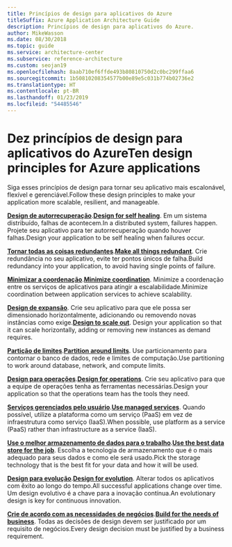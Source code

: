 ```yaml
---
title: Princípios de design para aplicativos do Azure
titleSuffix: Azure Application Architecture Guide
description: Princípios de design para aplicativos do Azure.
author: MikeWasson
ms.date: 08/30/2018
ms.topic: guide
ms.service: architecture-center
ms.subservice: reference-architecture
ms.custom: seojan19
ms.openlocfilehash: 8aab710ef6ffde493b80810750d2c0bc299ffaa6
ms.sourcegitcommit: 1b50810208354577b00e89e5c031b774b02736e2
ms.translationtype: HT
ms.contentlocale: pt-BR
ms.lasthandoff: 01/23/2019
ms.locfileid: "54485546"
---
```

# <a name="ten-design-principles-for-azure-applications"></a><span data-ttu-id="41871-103">Dez princípios de design para aplicativos do Azure</span><span class="sxs-lookup"><span data-stu-id="41871-103">Ten design principles for Azure applications</span></span>

<span data-ttu-id="41871-104">Siga esses princípios de design para tornar seu aplicativo mais escalonável, flexível e gerenciável.</span><span class="sxs-lookup"><span data-stu-id="41871-104">Follow these design principles to make your application more scalable, resilient, and manageable.</span></span>

<span data-ttu-id="41871-105">**[Design de autorrecuperação](self-healing.md)**.</span><span class="sxs-lookup"><span data-stu-id="41871-105">**[Design for self healing](self-healing.md)**.</span></span> <span data-ttu-id="41871-106">Em um sistema distribuído, falhas de acontecem.</span><span class="sxs-lookup"><span data-stu-id="41871-106">In a distributed system, failures happen.</span></span> <span data-ttu-id="41871-107">Projete seu aplicativo para ter autorrecuperação quando houver falhas.</span><span class="sxs-lookup"><span data-stu-id="41871-107">Design your application to be self healing when failures occur.</span></span>

<span data-ttu-id="41871-108">**[Tornar todas as coisas redundantes](redundancy.md)**.</span><span class="sxs-lookup"><span data-stu-id="41871-108">**[Make all things redundant](redundancy.md)**.</span></span> <span data-ttu-id="41871-109">Crie redundância no seu aplicativo, evite ter pontos únicos de falha.</span><span class="sxs-lookup"><span data-stu-id="41871-109">Build redundancy into your application, to avoid having single points of failure.</span></span>

<span data-ttu-id="41871-110">**[Minimizar a coordenação](minimize-coordination.md)**.</span><span class="sxs-lookup"><span data-stu-id="41871-110">**[Minimize coordination](minimize-coordination.md)**.</span></span> <span data-ttu-id="41871-111">Minimize a coordenação entre os serviços de aplicativos para atingir a escalabilidade.</span><span class="sxs-lookup"><span data-stu-id="41871-111">Minimize coordination between application services to achieve scalability.</span></span>

<span data-ttu-id="41871-112">**[Design de expansão](scale-out.md)**. Crie seu aplicativo para que ele possa ser dimensionado horizontalmente, adicionando ou removendo novas instâncias como exige.</span><span class="sxs-lookup"><span data-stu-id="41871-112">**[Design to scale out](scale-out.md)**. Design your application so that it can scale horizontally, adding or removing new instances as demand requires.</span></span>

<span data-ttu-id="41871-113">**[Partição de limites](partition.md)**.</span><span class="sxs-lookup"><span data-stu-id="41871-113">**[Partition around limits](partition.md)**.</span></span> <span data-ttu-id="41871-114">Use particionamento para contornar o banco de dados, rede e limites de computação.</span><span class="sxs-lookup"><span data-stu-id="41871-114">Use partitioning to work around database, network, and compute limits.</span></span>

<span data-ttu-id="41871-115">**[Design para operações](design-for-operations.md)**.</span><span class="sxs-lookup"><span data-stu-id="41871-115">**[Design for operations](design-for-operations.md)**.</span></span> <span data-ttu-id="41871-116">Crie seu aplicativo para que a equipe de operações tenha as ferramentas necessárias.</span><span class="sxs-lookup"><span data-stu-id="41871-116">Design your application so that the operations team has the tools they need.</span></span>

<span data-ttu-id="41871-117">**[Serviços gerenciados pelo usuário](managed-services.md)**.</span><span class="sxs-lookup"><span data-stu-id="41871-117">**[Use managed services](managed-services.md)**.</span></span> <span data-ttu-id="41871-118">Quando possível, utilize a plataforma como um serviço (PaaS) em vez de infraestrutura como serviço (IaaS).</span><span class="sxs-lookup"><span data-stu-id="41871-118">When possible, use platform as a service (PaaS) rather than infrastructure as a service (IaaS).</span></span>

<span data-ttu-id="41871-119">**[Use o melhor armazenamento de dados para o trabalho](use-the-best-data-store.md)**.</span><span class="sxs-lookup"><span data-stu-id="41871-119">**[Use the best data store for the job](use-the-best-data-store.md)**.</span></span> <span data-ttu-id="41871-120">Escolha a tecnologia de armazenamento que é o mais adequado para seus dados e como ele será usado.</span><span class="sxs-lookup"><span data-stu-id="41871-120">Pick the storage technology that is the best fit for your data and how it will be used.</span></span>

<span data-ttu-id="41871-121">**[Design para evolução](design-for-evolution.md)**.</span><span class="sxs-lookup"><span data-stu-id="41871-121">**[Design for evolution](design-for-evolution.md)**.</span></span> <span data-ttu-id="41871-122">Alterar todos os aplicativos com êxito ao longo do tempo.</span><span class="sxs-lookup"><span data-stu-id="41871-122">All successful applications change over time.</span></span> <span data-ttu-id="41871-123">Um design evolutivo é a chave para a inovação contínua.</span><span class="sxs-lookup"><span data-stu-id="41871-123">An evolutionary design is key for continuous innovation.</span></span>

<span data-ttu-id="41871-124">**[Crie de acordo com as necessidades de negócios](build-for-business.md)**.</span><span class="sxs-lookup"><span data-stu-id="41871-124">**[Build for the needs of business](build-for-business.md)**.</span></span> <span data-ttu-id="41871-125">Todas as decisões de design devem ser justificado por um requisito de negócios.</span><span class="sxs-lookup"><span data-stu-id="41871-125">Every design decision must be justified by a business requirement.</span></span>
